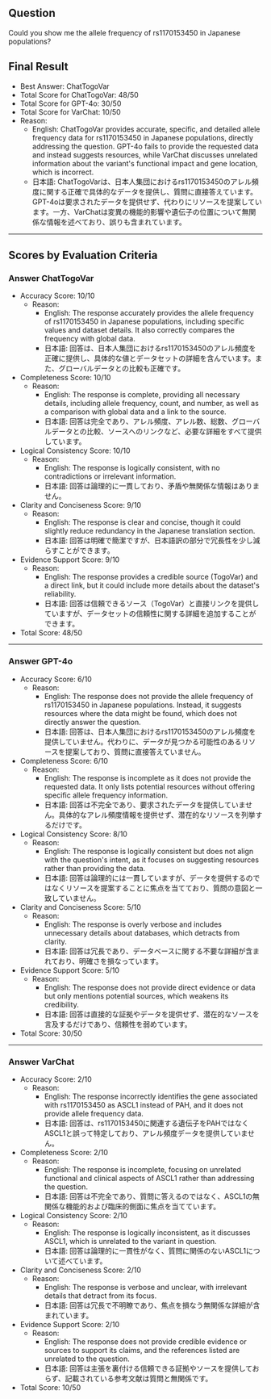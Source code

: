 ## Question

Could you show me the allele frequency of rs1170153450 in Japanese populations?

## Final Result

- Best Answer: ChatTogoVar
- Total Score for ChatTogoVar: 48/50
- Total Score for GPT-4o: 30/50
- Total Score for VarChat: 10/50
- Reason:
  - English: ChatTogoVar provides accurate, specific, and detailed allele frequency data for rs1170153450 in Japanese populations, directly addressing the question. GPT-4o fails to provide the requested data and instead suggests resources, while VarChat discusses unrelated information about the variant's functional impact and gene location, which is incorrect.
  - 日本語: ChatTogoVarは、日本人集団におけるrs1170153450のアレル頻度に関する正確で具体的なデータを提供し、質問に直接答えています。GPT-4oは要求されたデータを提供せず、代わりにリソースを提案しています。一方、VarChatは変異の機能的影響や遺伝子の位置について無関係な情報を述べており、誤りも含まれています。

---

## Scores by Evaluation Criteria

### Answer ChatTogoVar
- Accuracy Score: 10/10
  - Reason: 
    - English: The response accurately provides the allele frequency of rs1170153450 in Japanese populations, including specific values and dataset details. It also correctly compares the frequency with global data.
    - 日本語: 回答は、日本人集団におけるrs1170153450のアレル頻度を正確に提供し、具体的な値とデータセットの詳細を含んでいます。また、グローバルデータとの比較も正確です。
- Completeness Score: 10/10
  - Reason: 
    - English: The response is complete, providing all necessary details, including allele frequency, count, and number, as well as a comparison with global data and a link to the source.
    - 日本語: 回答は完全であり、アレル頻度、アレル数、総数、グローバルデータとの比較、ソースへのリンクなど、必要な詳細をすべて提供しています。
- Logical Consistency Score: 10/10
  - Reason: 
    - English: The response is logically consistent, with no contradictions or irrelevant information.
    - 日本語: 回答は論理的に一貫しており、矛盾や無関係な情報はありません。
- Clarity and Conciseness Score: 9/10
  - Reason: 
    - English: The response is clear and concise, though it could slightly reduce redundancy in the Japanese translation section.
    - 日本語: 回答は明確で簡潔ですが、日本語訳の部分で冗長性を少し減らすことができます。
- Evidence Support Score: 9/10
  - Reason: 
    - English: The response provides a credible source (TogoVar) and a direct link, but it could include more details about the dataset's reliability.
    - 日本語: 回答は信頼できるソース（TogoVar）と直接リンクを提供していますが、データセットの信頼性に関する詳細を追加することができます。
- Total Score: 48/50

---

### Answer GPT-4o
- Accuracy Score: 6/10
  - Reason: 
    - English: The response does not provide the allele frequency of rs1170153450 in Japanese populations. Instead, it suggests resources where the data might be found, which does not directly answer the question.
    - 日本語: 回答は、日本人集団におけるrs1170153450のアレル頻度を提供していません。代わりに、データが見つかる可能性のあるリソースを提案しており、質問に直接答えていません。
- Completeness Score: 6/10
  - Reason: 
    - English: The response is incomplete as it does not provide the requested data. It only lists potential resources without offering specific allele frequency information.
    - 日本語: 回答は不完全であり、要求されたデータを提供していません。具体的なアレル頻度情報を提供せず、潜在的なリソースを列挙するだけです。
- Logical Consistency Score: 8/10
  - Reason: 
    - English: The response is logically consistent but does not align with the question's intent, as it focuses on suggesting resources rather than providing the data.
    - 日本語: 回答は論理的には一貫していますが、データを提供するのではなくリソースを提案することに焦点を当てており、質問の意図と一致していません。
- Clarity and Conciseness Score: 5/10
  - Reason: 
    - English: The response is overly verbose and includes unnecessary details about databases, which detracts from clarity.
    - 日本語: 回答は冗長であり、データベースに関する不要な詳細が含まれており、明確さを損なっています。
- Evidence Support Score: 5/10
  - Reason: 
    - English: The response does not provide direct evidence or data but only mentions potential sources, which weakens its credibility.
    - 日本語: 回答は直接的な証拠やデータを提供せず、潜在的なソースを言及するだけであり、信頼性を弱めています。
- Total Score: 30/50

---

### Answer VarChat
- Accuracy Score: 2/10
  - Reason: 
    - English: The response incorrectly identifies the gene associated with rs1170153450 as ASCL1 instead of PAH, and it does not provide allele frequency data.
    - 日本語: 回答は、rs1170153450に関連する遺伝子をPAHではなくASCL1と誤って特定しており、アレル頻度データを提供していません。
- Completeness Score: 2/10
  - Reason: 
    - English: The response is incomplete, focusing on unrelated functional and clinical aspects of ASCL1 rather than addressing the question.
    - 日本語: 回答は不完全であり、質問に答えるのではなく、ASCL1の無関係な機能的および臨床的側面に焦点を当てています。
- Logical Consistency Score: 2/10
  - Reason: 
    - English: The response is logically inconsistent, as it discusses ASCL1, which is unrelated to the variant in question.
    - 日本語: 回答は論理的に一貫性がなく、質問に関係のないASCL1について述べています。
- Clarity and Conciseness Score: 2/10
  - Reason: 
    - English: The response is verbose and unclear, with irrelevant details that detract from its focus.
    - 日本語: 回答は冗長で不明瞭であり、焦点を損なう無関係な詳細が含まれています。
- Evidence Support Score: 2/10
  - Reason: 
    - English: The response does not provide credible evidence or sources to support its claims, and the references listed are unrelated to the question.
    - 日本語: 回答は主張を裏付ける信頼できる証拠やソースを提供しておらず、記載されている参考文献は質問と無関係です。
- Total Score: 10/50